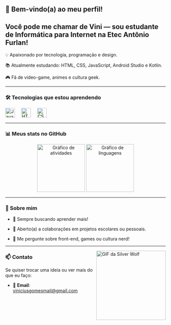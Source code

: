 ## 👋 Bem-vindo(a) ao meu perfil!
 
<h2 align="left">Você pode me chamar de Vini — sou estudante de Informática para Internet na Etec Antônio Furlan!</h2>
 
<p align="left">

💡 Apaixonado por tecnologia, programação e design.<br>

📚 Atualmente estudando: HTML, CSS, JavaScript, Android Studio e Kotlin.<br>

🎮 Fã de video-game, animes e cultura geek.
</p>
 
---
 
### 🛠️ Tecnologias que estou aprendendo
 
<div align="left">
<img src="https://cdn.jsdelivr.net/gh/devicons/devicon/icons/javascript/javascript-original.svg" height="30" alt="JavaScript" />
<img width="12" />
<img src="https://cdn.jsdelivr.net/gh/devicons/devicon/icons/html5/html5-original.svg" height="30" alt="HTML5" />
<img width="12" />
<img src="https://cdn.jsdelivr.net/gh/devicons/devicon/icons/css3/css3-original.svg" height="30" alt="CSS3" />

  
</div>
 
---
 
### 📊 Meus stats no GitHub
 
<div align="center">
<img src="https://github-readme-stats.vercel.app/api?username=Josue-Neto&hide_title=false&hide_rank=false&show_icons=true&include_all_commits=true&count_private=true&disable_animations=false&theme=dracula&locale=pt-br&hide_border=false" height="150" alt="Gráfico de atividades" />
<img src="https://github-readme-stats.vercel.app/api/top-langs?username=Vinisetim&locale=pt-br&hide_title=false&layout=compact&card_width=320&langs_count=5&theme=dracula&hide_border=false" height="150" alt="Gráfico de linguagens" />
</div>
 
---
 
### 🎯 Sobre mim
 
- 🧠 Sempre buscando aprender mais!

- 🤝 Aberto(a) a colaborações em projetos escolares ou pessoais.

- 💬 Me pergunte sobre front-end, games ou cultura nerd!
 
---
 
<img align="right" height="218" src="https://media1.tenor.com/m/B0bWPj-dy-oAAAAd/silverwolf-honkai-star-rail.gif" alt="GIF da Silver Wolf" />
 
### 📫 Contato
 
Se quiser trocar uma ideia ou ver mais do que eu faço:
 
- 📧 **Email**: viniciusgomesmail@gmail.com 

 
